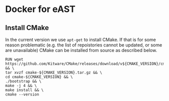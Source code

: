 # Docker for eAST

## Install CMake

In the current version we use `apt-get` to install CMake. If that is for some
reason problematic (e.g. the list of repoistories cannot be updated, or some are
unavailable) CMake can be installed from source as described below.

```docker
RUN wget https://github.com/Kitware/CMake/releases/download/v${CMAKE_VERSION}/cmake-${CMAKE_VERSION}.tar.gz && \
tar xvzf cmake-${CMAKE_VERSION}.tar.gz && \
cd cmake-${CMAKE_VERSION} && \
./bootstrap && \
make -j 4 && \
make install && \
cmake --version
```
